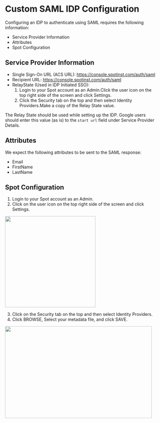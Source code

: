 # Custom SAML IDP Configuration

Configuring an IDP to authenticate using SAML requires the following information:

- Service Provider Information
- Attributes
- Spot Configuration

## Service Provider Information

- Single Sign-On URL (ACS URL): https://console.spotinst.com/auth/saml
- Recipient URL: https://console.spotinst.com/auth/saml
- RelayState (Used in IDP Initiated SSO):
  1. Login to your Spot account as an Admin.Click the user icon on the top right side of the screen and click Settings.
  2. Click the Security tab on the top and then select Identity Providers.Make a copy of the Relay State value.

The Relay State should be used while setting up the IDP. Google users should enter this value (as is) to the `start url` field under Service Provider Details.

## Attributes

We expect the following attributes to be sent to the SAML response:

- Email
- FirstName
- LastName

## Spot Configuration

1. Login to your Spot account as an Admin.
2. Click on the user icon on the top right side of the screen and click Settings.

<img src="/administration/_media/custom-saml-01.png" width="298" height="300" />

3. Click on the Security tab on the top and then select Identity Providers.
4. Click BROWSE, Select your metadata file, and click SAVE.

<img src="/administration/_media/custom-saml-02.png" width="484" height="302" />
